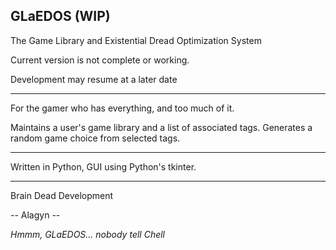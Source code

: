 ## GLaEDOS    (WIP)
The Game Library and Existential Dread Optimization System

Current version is not complete or working.

Development may resume at a later date

---

For the gamer who has everything, and too much of it. 

Maintains a user's game library and a list of associated tags. Generates a random game choice
from selected tags.

---

Written in Python, GUI using Python's tkinter.

---

Brain Dead Development 

-- Alagyn --

_Hmmm, GLaEDOS... nobody tell Chell_
